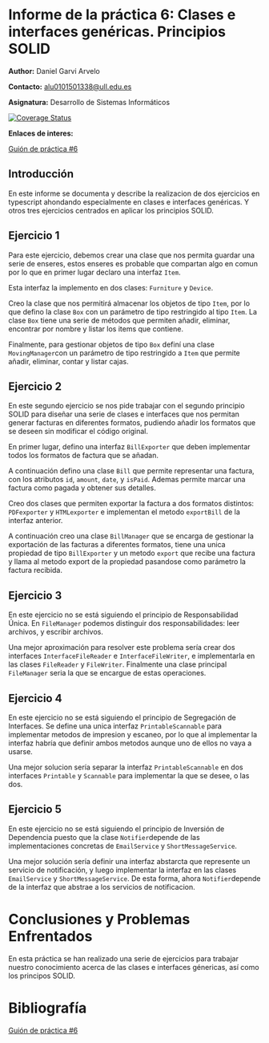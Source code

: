 # **Informe de la práctica 6: Clases e interfaces genéricas. Principios SOLID**

**Author:** Daniel Garvi Arvelo

**Contacto:** alu0101501338@ull.edu.es

**Asignatura:** Desarrollo de Sistemas Informáticos

[![Coverage Status](https://coveralls.io/repos/github/ULL-ESIT-INF-DSI-2324/ull-esit-inf-dsi-23-24-prct06-generics-solid-GarviArveloDaniel/badge.svg?branch=main)](https://coveralls.io/github/ULL-ESIT-INF-DSI-2324/ull-esit-inf-dsi-23-24-prct06-generics-solid-GarviArveloDaniel?branch=main)

**Enlaces de interes:** 

[Guión de práctica #6](https://ull-esit-inf-dsi-2324.github.io/prct06-generics-solid/)

## **Introducción**

En este informe se documenta y describe la realizacion de dos ejercicios en typescript ahondando especialmente en clases e interfaces genéricas. Y otros tres ejercicios centrados en aplicar los principios SOLID.

## **Ejercicio 1**

Para este ejercicio, debemos crear una clase que nos permita guardar una serie de enseres, estos enseres es probable que compartan algo en comun por lo que en primer lugar declaro una interfaz `Item`.

Esta interfaz la implemento en dos clases: `Furniture` y `Device`.

Creo la clase que nos permitirá almacenar los objetos de tipo `Item`, por lo que defino la clase `Box` con un parámetro de tipo restringido al tipo `Item`. La clase `Box` tiene una serie de métodos que permiten añadir, eliminar, encontrar por nombre y listar los items que contiene.

Finalmente, para gestionar objetos de tipo `Box` definí una clase `MovingManager`con un parámetro de tipo restringido a `Item` que permite añadir, eliminar, contar y listar cajas.

## **Ejercicio 2**

En este segundo ejercicio se nos pide trabajar con el segundo principio SOLID para diseñar una serie de clases e interfaces que nos permitan generar facturas en diferentes formatos, pudiendo añadir los formatos que se deseen sin modificar el código original.

En primer lugar, defino una interfaz `BillExporter` que deben implementar todos los formatos de factura que se añadan.

A continuación defino una clase `Bill` que permite representar una factura, con los atributos `id`, `amount`, `date`, y `isPaid`. Ademas permite marcar una factura como pagada y obtener sus detalles.

Creo dos clases que permiten exportar la factura a dos formatos distintos: `PDFexporter` y `HTMLexporter` e implementan el metodo `exportBill` de la interfaz anterior.

A continuación creo una clase `BillManager` que se encarga de gestionar la exportación de las facturas a diferentes formatos, tiene una unica propiedad de tipo `BillExporter` y un metodo `export` que recibe una factura y llama al metodo export de la propiedad pasandose como parámetro la factura recibida.

## **Ejercicio 3**

En este ejercicio no se está siguiendo el principio de Responsabilidad Única. En `FileManager` podemos distinguir dos responsabilidades: leer archivos, y escribir archivos.

Una mejor aproximación para resolver este problema sería crear dos interfaces `InterfaceFileReader` e `InterfaceFileWriter`, e implementarla en las clases `FileReader` y `FileWriter`. Finalmente una clase principal `FileManager` seria la que se encargue de estas operaciones.

## **Ejercicio 4**

En este ejercicio no se está siguiendo el principio de Segregación de Interfaces. Se define una unica interfaz `PrintableScannable` para implementar metodos de impresion y escaneo, por lo que al implementar la interfaz habría que definir ambos metodos aunque uno de ellos no vaya a usarse.

Una mejor solucion sería separar la interfaz `PrintableScannable` en dos interfaces `Printable` y `Scannable` para implementar la que se desee, o las dos.

## **Ejercicio 5**

En este ejercicio no se está siguiendo el principio de Inversión de Dependencia puesto que la clase `Notifier`depende de las implementaciones concretas de `EmailService` y `ShortMessageService`.

Una mejor solución sería definir una interfaz abstarcta que represente un servicio de notificación, y luego implementar la interfaz en las clases `EmailService` y `ShortMessageService`. De esta forma, ahora `Notifier`depende de la interfaz que abstrae a los servicios de notificacion.

# **Conclusiones y Problemas Enfrentados**
En esta práctica se han realizado una serie de ejercicios para trabajar nuestro conocimiento acerca de las clases e interfaces génericas, así como los principos SOLID.

# **Bibliografía**

[Guión de práctica #6](https://ull-esit-inf-dsi-2324.github.io/prct06-generics-solid/)